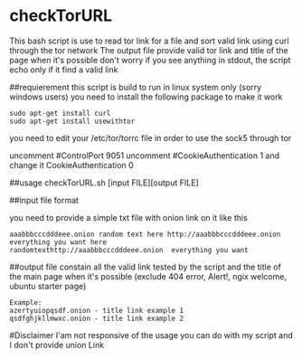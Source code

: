 # checkTorURL
This bash script is use to read tor link for a file and sort valid link using curl through the tor network
The output file provide valid tor link and title of the page when it's possible
don't worry if you see anything in stdout, the script echo only if it find a valid link
 
##requierement
this script is build to run in linux system only (sorry windows users) 
you need to install the following package to make it work
```
sudo apt-get install curl
sudo apt-get install usewithtor
```
you need to edit your /etc/tor/torrc file in order to use the sock5 through tor

uncomment #ControlPort 9051
uncomment #CookieAuthentication 1  and change it  CookieAuthentication 0

##usage
checkTorURL.sh [input FILE][output FILE]

##input file format

you need to provide a simple txt file with onion link on it like this
```
aaabbbcccdddeee.onion random text here http://aaabbbcccdddeee.onion  everything you want here
randomtexthttp://aaabbbcccdddeee.onion  everything you want
```
##output file
constain all the valid link tested by the script and the title of the main page when it's possible (exclude 404 error, Alert!, ngix welcome, ubuntu starter page) 

```
Example:
azertyuiopqsdf.onion - title link example 1
qsdfghjkllmwxc.onion - title link example 2
```

#Disclaimer
I'am not responsive of the usage you can do with my script and I don't provide union Link
